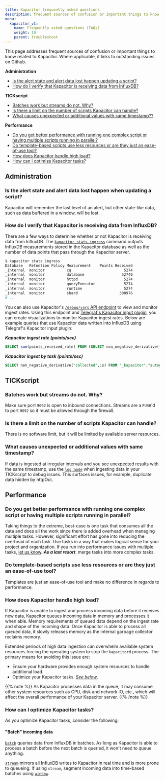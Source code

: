 ```yaml
---
title: Kapacitor frequently asked questions
description: frequent sources of confusion or important things to know related to Kapacitor.
menu:
  kapacitor_v1:
    name: Frequently asked questions (FAQs)
    weight: 10
    parent: Troubleshoot
---
```


This page addresses frequent sources of confusion or important things to know related to Kapacitor.
Where applicable, it links to outstanding issues on Github.

**Administration**  

- [Is the alert state and alert data lost happen updating a script?](#is-the-alert-state-and-alert-data-lost-happen-when-updating-a-script)  
- [How do I verify that Kapacitor is receiving data from InfluxDB?](#how-do-i-verify-that-kapacitor-is-receiving-data-from-influxdb)

**TICKscript**  

- [Batches work but streams do not. Why?](#batches-work-but-streams-do-not-why)  
- [Is there a limit on the number of scripts Kapacitor can handle?](#is-there-a-limit-on-the-number-of-scripts-kapacitor-can-handle)
- [What causes unexpected or additional values with same timestamp??](#what-causes-unexpected-or-additional-values-with-same-timestamp)

**Performance**  

- [Do you get better performance with running one complex script or having multiple scripts running in parallel?](#do-you-get-better-performance-with-running-one-complex-script-or-having-multiple-scripts-running-in-parallel)  
- [Do template-based scripts use less resources or are they just an ease-of-use tool?](#do-template-based-scripts-use-less-resources-or-are-they-just-an-ease-of-use-tool)  
- [How does Kapacitor handle high load?](#how-does-kapacitor-handle-high-load)
- [How can I optimize Kapacitor tasks?](#how-can-i-optimize-kapacitor-tasks)

## Administration

### Is the alert state and alert data lost happen when updating a script?

Kapacitor will remember the last level of an alert, but other state-like data, such as data buffered in a window, will be lost.

### How do I verify that Kapacitor is receiving data from InfluxDB?

There are a few ways to determine whether or not Kapacitor is receiving data from InfluxDB.
The [`kapacitor stats ingress`](/kapacitor/v1/working/cli_client/#stats-ingress) command
outputs InfluxDB measurements stored in the Kapacitor database as well as the number
of data points that pass through the Kapacitor server.

```bash
$ kapacitor stats ingress
Database   Retention Policy Measurement    Points Received
_internal  monitor          cq                        5274
_internal  monitor          database                 52740
_internal  monitor          httpd                     5274
_internal  monitor          queryExecutor             5274
_internal  monitor          runtime                   5274
_internal  monitor          shard                   300976
# ...
```

You can also use Kapacitor's [`/debug/vars` API endpoint](/kapacitor/v1/working/api/#debug-vars-http-endpoint)
to view and monitor ingest rates.
Using this endpoint and [Telegraf's Kapacitor input plugin](https://github.com/influxdata/telegraf/tree/master/plugins/inputs/kapacitor),
you can create visualizations to monitor Kapacitor ingest rates.
Below are example queries that use Kapacitor data written into InfluxDB using
Telegraf's Kapacitor input plugin:

_**Kapacitor ingest rate (points/sec)**_
```sql
SELECT sum(points_received_rate) FROM (SELECT non_negative_derivative(first("points_received"),1s) as points_received_rate FROM "_kapacitor"."autogen"."ingress" WHERE time > :dashboardTime: GROUP BY "database", "retention_policy", "measurement", time(1m)) WHERE time > :dashboardTime: GROUP BY time(1m)
```

_**Kapacitor ingest by task (points/sec)**_
```sql
SELECT non_negative_derivative("collected",1s) FROM "_kapacitor"."autogen"."edges" WHERE time > now() - 15m AND ("parent"='stream' OR "parent"='batch') GROUP BY task
```

## TICKscript

### Batches work but streams do not. Why?

Make sure port `9092` is open to inbound connections.
Streams are a `PUSH`'d to port `9092` so it must be allowed through the firewall.

### Is there a limit on the number of scripts Kapacitor can handle?

There is no software limit, but it will be limited by available server resources.

### What causes unexpected or additional values with same timestamp?

If data is ingested at irregular intervals and you see unexpected results with the same timestamp, use the [`log node`](/kapacitor/v1/nodes/log_node) when ingesting data in your TICKscript to debug issues. This surfaces issues, for example, duplicate data hidden by httpOut.

## Performance

### Do you get better performance with running one complex script or having multiple scripts running in parallel?

Taking things to the extreme, best-case is one task that consumes all the data and does all the work since there is added overhead when managing multiple tasks.
However, significant effort has gone into reducing the overhead of each task.
Use tasks in a way that makes logical sense for your project and organization.
If you run into performance issues with multiple tasks, [let us know](https://github.com/influxdata/kapacitor/issues/new).
_**As a last resort**_, merge tasks into more complex tasks.

### Do template-based scripts use less resources or are they just an ease-of-use tool?

Templates are just an ease-of-use tool and make no difference in regards to performance.

### How does Kapacitor handle high load?

If Kapacitor is unable to ingest and process incoming data before it receives new data,
Kapacitor queues incoming data in memory and processes it when able.
Memory requirements of queued data depend on the ingest rate and shape of the incoming data.
Once Kapacitor is able to process all queued data, it slowly releases memory
as the internal garbage collector reclaims memory.

Extended periods of high data ingestion can overwhelm available system resources
forcing the operating system to stop the `kapacitord` process.
The primary means for avoiding this issue are:

- Ensure your hardware provides enough system resources to handle additional load.
- Optimize your Kapacitor tasks. _[See below](#how-can-i-optimize-kapacitor-tasks)_.

{{% note %}}
As Kapacitor processes data in the queue, it may consume other system resources such as
CPU, disk and network IO, etc., which will affect the overall performance of your Kapacitor server.
{{% /note %}}

### How can I optimize Kapacitor tasks?

As you optimize Kapacitor tasks, consider the following:

#### "Batch" incoming data

[`batch`](/kapacitor/v1/nodes/batch_node/) queries data from InfluxDB in batches.
As long as Kapacitor is able to process a batch before the next batch is queried,
it won't need to queue anything.

[`stream`](/kapacitor/v1/nodes/stream_node/) mirrors all InfluxDB writes to
Kapacitor in real time and is more prone to queueing.
If using `stream`, segment incoming data into time-based batches using
[`window`](/kapacitor/v1/nodes/window_node/).
